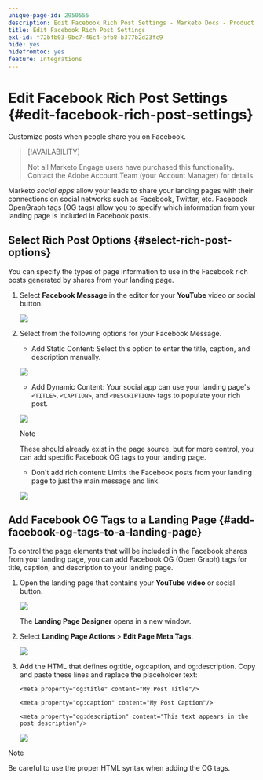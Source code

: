 ```yaml
---
unique-page-id: 2950555
description: Edit Facebook Rich Post Settings - Marketo Docs - Product Documentation
title: Edit Facebook Rich Post Settings
exl-id: f72bfb03-9bc7-46c4-bfb8-b377b2d23fc9
hide: yes
hidefromtoc: yes
feature: Integrations
---
```

# Edit Facebook Rich Post Settings {#edit-facebook-rich-post-settings}

Customize posts when people share you on Facebook.

>[!AVAILABILITY]
>
>Not all Marketo Engage users have purchased this functionality. Contact the Adobe Account Team (your Account Manager) for details.

Marketo _social apps_ allow your leads to share your landing pages with their connections on social networks such as Facebook, Twitter, etc. Facebook OpenGraph tags (OG tags) allow you to specify which information from your landing page is included in Facebook posts.

## Select Rich Post Options {#select-rich-post-options}

You can specify the types of page information to use in the Facebook rich posts generated by shares from your landing page.

1. Select **Facebook Message** in the editor for your **YouTube** video or social button.

   ![](assets/image2014-9-22-16-3a47-3a21.png)

1. Select from the following options for your Facebook Message.

    * Add Static Content: Select this option to enter the title, caption, and description manually.

   ![](assets/image2014-9-22-16-3a48-3a0.png)

    * Add Dynamic Content: Your social app can use your landing page's `<TITLE>`, `<CAPTION>`, and `<DESCRIPTION>` tags to populate your rich post.  

   ![](assets/image2014-9-22-16-3a48-3a9.png)

   >[!NOTE]
   >
   >These should already exist in the page source, but for more control, you can add specific Facebook OG tags to your landing page.

    * Don't add rich content: Limits the Facebook posts from your landing page to just the main message and link.

   ![](assets/image2014-9-22-16-3a48-3a18.png)

## Add Facebook OG Tags to a Landing Page {#add-facebook-og-tags-to-a-landing-page}

To control the page elements that will be included in the Facebook shares from your landing page, you can add Facebook OG (Open Graph) tags for title, caption, and description to your landing page.

1. Open the landing page that contains your **YouTube video** or social button.

   ![](assets/image2014-9-22-16-3a51-3a28.png)

   The **Landing Page Designer** opens in a new window.

1. Select **Landing Page Actions** > **Edit Page Meta Tags**.

   ![](assets/image2014-9-22-16-3a51-3a36.png)

1. Add the HTML that defines og:title, og:caption, and og:description. Copy and paste these lines and replace the placeholder text:

   `<meta property="og:title" content="My Post Title"/>`

   `<meta property="og:caption" content="My Post Caption"/>`

   `<meta property="og:description" content="This text appears in the post description"/>`

   ![](assets/image2014-9-22-16-3a52-3a8.png)

>[!NOTE]
>
>Be careful to use the proper HTML syntax when adding the OG tags.
